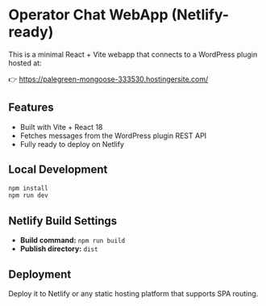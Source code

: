 # Operator Chat WebApp (Netlify-ready)

This is a minimal React + Vite webapp that connects to a WordPress plugin hosted at:

👉 https://palegreen-mongoose-333530.hostingersite.com/

## Features

- Built with Vite + React 18
- Fetches messages from the WordPress plugin REST API
- Fully ready to deploy on Netlify

## Local Development

```bash
npm install
npm run dev
```

## Netlify Build Settings

- **Build command:** `npm run build`
- **Publish directory:** `dist`

## Deployment

Deploy it to Netlify or any static hosting platform that supports SPA routing.
